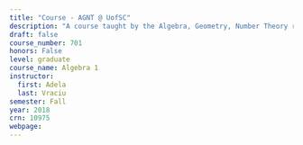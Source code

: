 ```yaml
---
title: "Course - AGNT @ UofSC"
description: "A course taught by the Algebra, Geometry, Number Theory research group at the University of South Carolina"
draft: false
course_number: 701
honors: False
level: graduate 
course_name: Algebra 1
instructor: 
  first: Adela
  last: Vraciu
semester: Fall 
year: 2018
crn: 10975
webpage:
---
```

